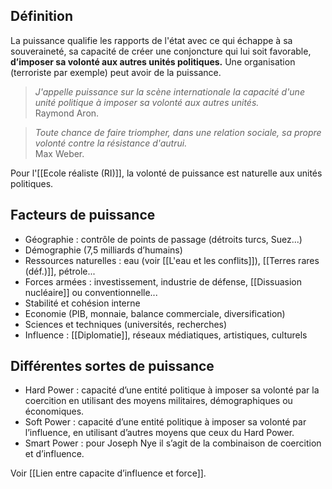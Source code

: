 ## Définition

La puissance qualifie les rapports de l'état avec ce qui échappe à sa souveraineté, sa capacité de créer une conjoncture qui lui soit favorable, **d’imposer sa volonté aux autres unités politiques.** Une organisation (terroriste par exemple) peut avoir de la puissance.

>*J'appelle puissance sur la scène internationale la capacité d'une unité politique à imposer sa volonté aux autres unités.*<br/>
>Raymond Aron. 

>*Toute chance de faire triompher, dans une relation sociale, sa propre volonté contre la résistance d'autrui.*<br/>
>Max Weber. 

Pour l'[[Ecole réaliste (RI)]], la volonté de puissance est naturelle aux unités politiques.

## Facteurs de puissance

* Géographie : contrôle de points de passage (détroits turcs, Suez...)
* Démographie (7,5 milliards d’humains)
* Ressources naturelles : eau (voir [[L'eau et les conflits]]), [[Terres rares (déf.)]], pétrole...
* Forces armées : investissement, industrie de défense, [[Dissuasion nucléaire]] ou conventionnelle...
* Stabilité et cohésion interne
* Economie (PIB, monnaie, balance commerciale, diversification)
* Sciences et techniques (universités, recherches)
* Influence : [[Diplomatie]], réseaux médiatiques, artistiques, culturels

## Différentes sortes de puissance

* Hard Power : capacité d’une entité politique à imposer sa volonté par la coercition en utilisant des moyens militaires, démographiques ou économiques.
* Soft Power : capacité d’une entité politique à imposer sa volonté par l’influence, en utilisant d’autres moyens que ceux du Hard Power.
* Smart Power : pour Joseph Nye il s’agit de la combinaison de coercition et d’influence.

Voir [[Lien entre capacite d’influence et force]].